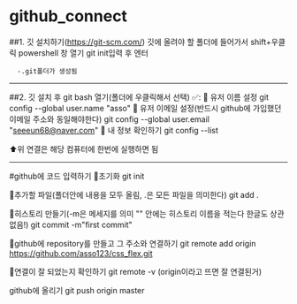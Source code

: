 # github_connect

##1. 깃 설치하기(https://git-scm.com/)
깃에 올려야 할 폴더에 들어가서 shift+우클릭 powershell 창 열기
      git init입력 후 엔터
      
      -.git폴더가 생성됨

----------------------------------------------------------------------
##2. 깃 설치 후 git bash 열기(폴더에 우클릭해서 선택) ✅:
 🧔 유저 이름 설정
git config --global user.name "asso"
 🧔 유저 이메일 설정(반드시 github에 가입했던 이메일 주소와 동일해야한다)
git config --global user.email "seeeun68@naver.com"
🧔 내 정보 확인하기
git config --list

⬆️위 연결은 해당 컴퓨터에 한번에 실행하면 됨

-----------------------------------------------------------------------
#github에 코드 입력하기
🍬초기화
git init

🍬추가할 파일(폴더안에 내용을 모두 올림, .은 모든 파일을 의미한다)
git add .


🍬히스토리 만들기(-m은 메세지를 의미 "" 안에는 히스토리 이름을 적는다 한글도 상관없음!)
git commit -m"first commit"

🍬github에 repository를 만들고 그 주소와 연결하기
git remote add origin https://github.com/asso123/css_flex.git

🍬연결이 잘 되었는지 확인하기
git remote -v (origin이라고 뜨면 잘 연결된거)

github에 올리기
git push origin master

